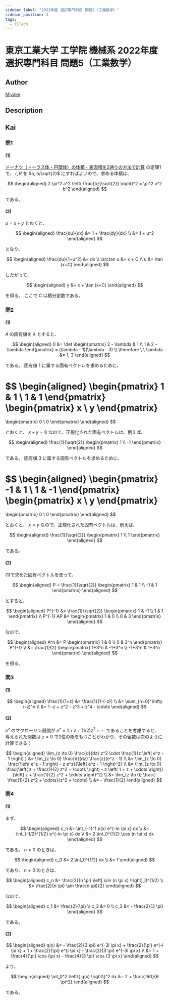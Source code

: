```yaml
---
sidebar_label: "2022年度 選択専門科目 問題5（工業数学）"
sidebar_position: 3
tags:
  - TITech
---
```

# 東京工業大学 工学院 機械系 2022年度 選択専門科目 問題5（工業数学）

## **Author**
[Miyake](https://miyake.github.io/exams/index.html)

## **Description**

## **Kai**
### 問1
#### (1)
<a href="https://manabitimes.jp/math/2646">ドーナツ（トーラス体・円環体）の体積・表面積を2通りの方法で計算</a>
の定理1で、 $r,R$ を $a, b/\sqrt{2}$ にすればよいので、求める体積は、

$$
\begin{aligned}
2 \pi^2 a^2 \left( \frac{b}{\sqrt{2}} \right)^2
= \pi^2 a^2 b^2
\end{aligned}
$$

である。

#### (2)
$u=x+y$ とおくと、

$$
  \begin{aligned}
  \frac{du}{dx}
  &= 1 + \frac{dy}{dx}
  \\
  &= 1 + u^2
  \end{aligned}
$$

となり、

$$
  \begin{aligned}
  \frac{du}{1+u^2} &= dx
  \\
  \arctan u &= x + C
  \\
  u &= \tan (x+C)
  \end{aligned}
$$

したがって、

$$
  \begin{aligned}
  y &= x + \tan (x+C)
  \end{aligned}
$$

を得る。
ここで $C$ は積分定数である。

### 問2
#### (1)
$A$ の固有値を $\lambda$ とすると、

$$
\begin{aligned}
0
&= \det \begin{pmatrix} 2 - \lambda & 1 \\ 1 & 2 - \lambda \end{pmatrix}
= (\lambda - 1)(\lambda - 3)
\\
\therefore \ \ 
\lambda &= 1, 3
\end{aligned}
$$

である。
固有値 $1$ に属する固有ベクトルを求めるために、

$$
\begin{aligned}
\begin{pmatrix} 1 & 1 \\ 1 & 1 \end{pmatrix}
\begin{pmatrix} x \\ y \end{pmatrix}
=
\begin{pmatrix} 0 \\ 0 \end{pmatrix}
\end{aligned}
$$

とおくと、 $x+y=0$ なので、正規化された固有ベクトルは、例えば、

$$
\begin{aligned}
\frac{1}{\sqrt{2}}
\begin{pmatrix} 1 \\ -1 \end{pmatrix}
\end{aligned}
$$

である。
固有値 $3$ に属する固有ベクトルを求めるために、

$$
\begin{aligned}
\begin{pmatrix} -1 & 1 \\ 1 & -1 \end{pmatrix}
\begin{pmatrix} x \\ y \end{pmatrix}
=
\begin{pmatrix} 0 \\ 0 \end{pmatrix}
\end{aligned}
$$

とおくと、 $x=y$ なので、正規化された固有ベクトルは、例えば、

$$
\begin{aligned}
\frac{1}{\sqrt{2}}
\begin{pmatrix} 1 \\ 1 \end{pmatrix}
\end{aligned}
$$

である。

#### (2)
(1)で求めた固有ベクトルを使って、

$$
\begin{aligned}
P = \frac{1}{\sqrt{2}} \begin{pmatrix} 1 & 1 \\ -1 & 1 \end{pmatrix}
\end{aligned}
$$

とすると、

$$
\begin{aligned}
P^{-1} &= \frac{1}{\sqrt{2}} \begin{pmatrix} 1 & -1 \\ 1 & 1 \end{pmatrix}
\\
P^{-1} AP &= \begin{pmatrix} 1 & 0 \\ 0 & 3 \end{pmatrix}
\end{aligned}
$$

なので、

$$
\begin{aligned}
A^n
&= P \begin{pmatrix} 1 & 0 \\ 0 & 3^n \end{pmatrix} P^{-1}
\\
&= \frac{1}{2} \begin{pmatrix} 1+3^n & -1+3^n \\ -1+3^n & 1+3^n \end{pmatrix}
\end{aligned}
$$

を得る。

### 問3
#### (1)

$$
  \begin{aligned}
  \frac{1}{1+z}
  &= \frac{1}{1-(-z)}
  \\
  &= \sum_{n=0}^\infty (-z)^n
  \\
  &= 1 -z + z^2 - z^3 + z^4 - \cdots
  \end{aligned}
$$

#### (2)
$e^z$ のマクローリン展開が $e^z = 1 + z + (1/2)z^2 + \cdots$ であることを考慮すると、
与えられた関数は $z=0$ で2位の極をもつことがわかり、その留数は次のように計算できる：

$$
  \begin{aligned}
  \lim_{z \to 0} \frac{d}{dz} z^2 \cdot \frac{1}{z \left( e^z - 1 \right) }
  &= \lim_{z \to 0} \frac{d}{dz} \frac{z}{e^z - 1}
  \\
  &= \lim_{z \to 0} \frac{\left( e^z - 1 \right) - z e^z}{\left( e^z - 1 \right)^2}
  \\
  &= \lim_{z \to 0}
  \frac{\left( z + \frac{1}{2} z^2 + \cdots \right) - z \left( 1 + z + \cdots \right)}
  {\left( z + \frac{1}{2} z^2 + \cdots \right)^2}
  \\
  &= \lim_{z \to 0} \frac{- \frac{1}{2} z^2 + \cdots}{z^2 + \cdots}
  \\
  &= - \frac{1}{2}
  \end{aligned}
$$

### 問4
#### (1)
まず、

$$
\begin{aligned}
c_n
&= \int_{-1}^1 p(x) e^{-in \pi x} dx
\\
&= \int_{-1/2}^{1/2} e^{-in \pi x} dx
\\
&= 2 \int_0^{1/2} \cos (n \pi x) dx
\end{aligned}
$$

である。
$n=0$ のときは、

$$
\begin{aligned}
c_0
&= 2 \int_0^{1/2} dx
\\
&= 1
\end{aligned}
$$

であり、 $n \ne 0$ のときは、

$$
\begin{aligned}
c_n
&= \frac{2}{n \pi} \left[ \sin (n \pi x) \right]_0^{1/2}
\\
&= \frac{2}{n \pi} \sin \frac{n \pi}{2}
\end{aligned}
$$

なので、

$$
\begin{aligned}
c_1 &= \frac{2}{\pi}
\\
c_2 &= 0
\\
c_3 &= - \frac{2}{3 \pi}
\end{aligned}
$$

である。

#### (2)

$$
  \begin{aligned}
  q(x)
  &= - \frac{2}{3 \pi} e^{-3i \pi x} + \frac{2}{\pi} e^{-i \pi x} + 1 + \frac{2}{\pi} e^{i \pi x} - \frac{2}{3 \pi} e^{-3i \pi x}
  \\
  &= 1 + \frac{4}{\pi} \cos (\pi x) - \frac{4}{3 \pi} \cos (3 \pi x)
  \end{aligned}
$$

より、

$$
  \begin{aligned}
  \int_0^2 \left\{ q(x) \right\}^2 dx &= 2 + \frac{160}{9 \pi^2}
  \end{aligned}
$$

である。